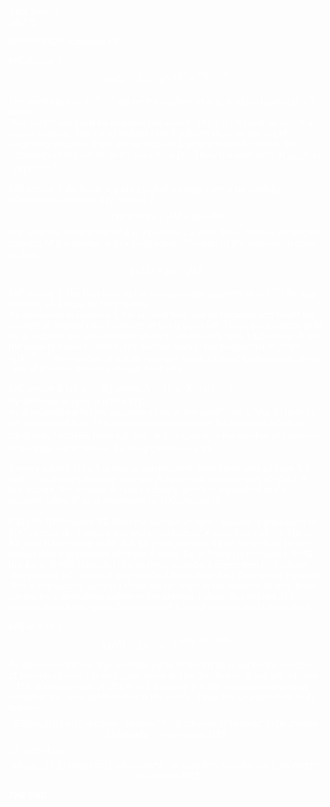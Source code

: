 <font color = white>

Jack Beautz  
jpb375  

#MATH 4420 Homework 6

##Exercise 1
$$\chi_M (\lambda) = \sum_{A\subseteq X} (-1)^{|A|}\lambda^{r(X)-r(A)}$$

The coefficient of $\lambda^{r(X)-1}$ will be the number of $A\subseteq X$ which have $r(A)=1$ times.  
This coefficient must be negative because if $r(A)=1$, $|A|$ must be one in a simple matroid.
The set of distinct rank 1 subsets must be the set of singletons because there are no loops in a simple matroid. Hence, the cardinality of the set of rank 1 subsets is $|X|$. Thus, the next term of $\chi_M(\lambda)$ is $-|X|\lambda^{r(X)-1}$.  


##Exercise 2
We know $x,y$ are parallel, so they cannot be coloops.  
Without loss of generality choose $x$.
$$\chi_M(\lambda)=\chi_{M-x}(\lambda)+\chi_{M/x}(\lambda)$$
But upon the contraction of a $x$, $y$ becomes a loop. Thus, there is no proper coloring of the matroid with $x$ contracted. This part of the summation goes to zero.  
$$\chi_M(\lambda)=\chi_{M-x}(\lambda)$$

##Exercise 3
The first term of the characteristic polynomial is $\lambda^{r(X)}$ for any matroid, so it must be for this one.  
As discussed in Exercise 1, the second term will be negative and count the number of distinct rank 1 subsets of the ground set.  There are no loops in $M$ so all subsets are of cardinality at least 1 so the only rank 1 subsets of $X$ are the parallel classes. Hence, the second term in the polynomial must be $-p\lambda^{r(X)-1}$, the number of parallel classes times $\lambda$ raised to the power of the rank of $X$ minus the rank of rank 1 subsets.  

##Exercise 4
Let $a_i=|A_i|$ where $A_i = \{Y\subseteq X: r(Y)=i\}$.  
By defintion of rank, if $r(Y)\leq |Y|$.  
As discussed earlier the absolute value of the coefficient of the $i$th term in the polynomial is $a_i$. The maximum value possible for $a_i$ occurs when all cardinality $i$ subsets have full rank.  In this case $a_i$ is the number of $i$ subsets in the base set $X$. Hence, $a_i\leq {|X|\choose i}$

If every subset of $i+1$ or less is independent, then these sets all have full rank. This implies the only sets which have rank $i$ are the sets of size $i$. If this occurs, the number of rank $i$ subsets, which is equivalent to the absolute value of $a_i$, is equivalent to $|X|\choose i$.  

If $|a_i|={|X|\choose i}$, then the number of rank $i$ subsets is equivalent to $|X|\choose i$. Suppose $u$ is an $i+1$-subset of $X$ such that $r(u)=i$. Then, $a_i\leq {|X|\choose i}+1$. But $a_i={|X|\choose i}$ so there must be an $i$ subset with a dependent element. Hence, $a_{i-1}\leq {|X|\choose i-1}+1$. But $a_{i-1}={|X|\choose i-1}$ so there must be a dependent $i-1$ subset. This pattern will continue until you find there must be a dependent $1$-subset. This is impossible, because there are no loops in the matroid. Hence, there cannot be a dependent subset in the matroid. Finally, this implies all $i$-subsets must have rank $i$. All subsets of $X$ in the matroid are independent.  


##Exercise 5
$$\chi_M (\lambda) = \sum_{A\subseteq X} (-1)^{|A|}\lambda^{r(X)-r(A)}$$

As discussed before, the absolute value of the $i$th term will be the number of subsets of rank $i$. In this case, there will be $n\choose i$ subsets of rank $i$. The maximum rank in $U(3,n)$ is 3 because it is the maximum cardinality subset of the base set included in the matrix. Thus, the characteristic is as follows:
$$\chi_{U(3,n)}(\lambda)=\lambda^3 - {n\choose 1}\lambda^2+{n\choose 2}\lambda^1 -{n\choose 3}$$
Or, simplified
$$\chi_{U(3,n)}(\lambda)=\lambda^3 - n\lambda^2+{n\choose 2}\lambda^1 -{n\choose 3}$$





***THE END***
